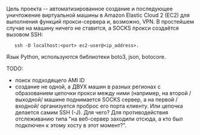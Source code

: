 Цель проекта -- автоматизированное создание и последующее уничтожение виртуальной машины
в Amazon Elastic Cloud 2 (EC2) для выполнения функций прокси-сервера и, возможно, VPN.
В простейшем случае на машину ничего не ставится, а SOCKS прокси создаётся вызовом 
SSH:

       ssh -D localhost:<port> ec2-user@<ip_address>.

Язык Python, используются библиотеки boto3, json, botocore.

TODO:
 - поиск подходящего AMI ID
 - создание не одной, а ДВУХ машин в разных регионах с образованием цепочки прокси между ними (например, на второй /выходной/ машине
   поднимается SOCKS сервер, а на первой /входной/ организуется проброс его порта клиенту. Или цепочка делается самим SSH (-J). 
   Для чего? Для противодействия отслеживанию типа "на веб-сервер заходили отсюда, а кто был подключен к этому хосту в этот момент?".
